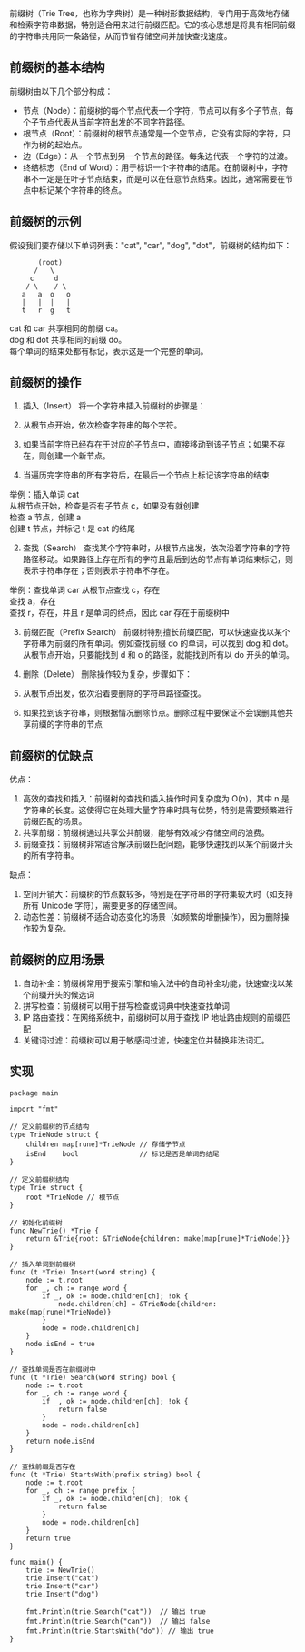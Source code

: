 前缀树（Trie Tree，也称为字典树）是一种树形数据结构，专门用于高效地存储和检索字符串数据，特别适合用来进行前缀匹配。它的核心思想是将具有相同前缀的字符串共用同一条路径，从而节省存储空间并加快查找速度。

## 前缀树的基本结构  

前缀树由以下几个部分构成：
  - 节点（Node）：前缀树的每个节点代表一个字符，节点可以有多个子节点，每个子节点代表从当前字符出发的不同字符路径。
  - 根节点（Root）：前缀树的根节点通常是一个空节点，它没有实际的字符，只作为树的起始点。
  - 边（Edge）：从一个节点到另一个节点的路径。每条边代表一个字符的过渡。
  - 终结标志（End of Word）：用于标识一个字符串的结尾。在前缀树中，字符串不一定是在叶子节点结束，而是可以在任意节点结束。因此，通常需要在节点中标记某个字符串的终点。

## 前缀树的示例
假设我们要存储以下单词列表："cat", "car", "dog", "dot"，前缀树的结构如下：  
```
       (root)
      /   \
     c     d
    / \    / \
   a   a  o   o
   |   |  |   |
   t   r  g   t
```

cat 和 car 共享相同的前缀 ca。  
dog 和 dot 共享相同的前缀 do。  
每个单词的结束处都有标记，表示这是一个完整的单词。  

## 前缀树的操作
1. 插入（Insert）
将一个字符串插入前缀树的步骤是：

1. 从根节点开始，依次检查字符串的每个字符。
2. 如果当前字符已经存在于对应的子节点中，直接移动到该子节点；如果不存在，则创建一个新节点。
3. 当遍历完字符串的所有字符后，在最后一个节点上标记该字符串的结束
   
举例：插入单词 cat  
  从根节点开始，检查是否有子节点 c，如果没有就创建  
  检查 a 节点，创建 a    
  创建 t 节点，并标记 t 是 cat 的结尾  

2. 查找（Search）
查找某个字符串时，从根节点出发，依次沿着字符串的字符路径移动。如果路径上存在所有的字符且最后到达的节点有单词结束标记，则表示字符串存在；否则表示字符串不存在。  

举例：查找单词 car
  从根节点查找 c，存在  
  查找 a，存在  
  查找 r，存在，并且 r 是单词的终点，因此 car 存在于前缀树中  

3. 前缀匹配（Prefix Search）
前缀树特别擅长前缀匹配，可以快速查找以某个字符串为前缀的所有单词。例如查找前缀 do 的单词，可以找到 dog 和 dot。从根节点开始，只要能找到 d 和 o 的路径，就能找到所有以 do 开头的单词。

4. 删除（Delete）
删除操作较为复杂，步骤如下：  
  1. 从根节点出发，依次沿着要删除的字符串路径查找。
  2. 如果找到该字符串，则根据情况删除节点。删除过程中要保证不会误删其他共享前缀的字符串的节点


## 前缀树的优缺点
优点：  
  1. 高效的查找和插入：前缀树的查找和插入操作时间复杂度为 O(n)，其中 n 是字符串的长度。这使得它在处理大量字符串时具有优势，特别是需要频繁进行前缀匹配的场景。
  2. 共享前缀：前缀树通过共享公共前缀，能够有效减少存储空间的浪费。
  3. 前缀查找：前缀树非常适合解决前缀匹配问题，能够快速找到以某个前缀开头的所有字符串。  
  
缺点：  
  1. 空间开销大：前缀树的节点数较多，特别是在字符串的字符集较大时（如支持所有 Unicode 字符），需要更多的存储空间。
  2. 动态性差：前缀树不适合动态变化的场景（如频繁的增删操作），因为删除操作较为复杂。
  
## 前缀树的应用场景
  1. 自动补全：前缀树常用于搜索引擎和输入法中的自动补全功能，快速查找以某个前缀开头的候选词
  2. 拼写检查：前缀树可以用于拼写检查或词典中快速查找单词
  3. IP 路由查找：在网络系统中，前缀树可以用于查找 IP 地址路由规则的前缀匹配
  4. 关键词过滤：前缀树可以用于敏感词过滤，快速定位并替换非法词汇。

## 实现
```
package main

import "fmt"

// 定义前缀树的节点结构
type TrieNode struct {
    children map[rune]*TrieNode // 存储子节点
    isEnd    bool               // 标记是否是单词的结尾
}

// 定义前缀树结构
type Trie struct {
    root *TrieNode // 根节点
}

// 初始化前缀树
func NewTrie() *Trie {
    return &Trie{root: &TrieNode{children: make(map[rune]*TrieNode)}}
}

// 插入单词到前缀树
func (t *Trie) Insert(word string) {
    node := t.root
    for _, ch := range word {
        if _, ok := node.children[ch]; !ok {
            node.children[ch] = &TrieNode{children: make(map[rune]*TrieNode)}
        }
        node = node.children[ch]
    }
    node.isEnd = true
}

// 查找单词是否在前缀树中
func (t *Trie) Search(word string) bool {
    node := t.root
    for _, ch := range word {
        if _, ok := node.children[ch]; !ok {
            return false
        }
        node = node.children[ch]
    }
    return node.isEnd
}

// 查找前缀是否存在
func (t *Trie) StartsWith(prefix string) bool {
    node := t.root
    for _, ch := range prefix {
        if _, ok := node.children[ch]; !ok {
            return false
        }
        node = node.children[ch]
    }
    return true
}

func main() {
    trie := NewTrie()
    trie.Insert("cat")
    trie.Insert("car")
    trie.Insert("dog")
    
    fmt.Println(trie.Search("cat"))  // 输出 true
    fmt.Println(trie.Search("can"))  // 输出 false
    fmt.Println(trie.StartsWith("do")) // 输出 true
}
```
